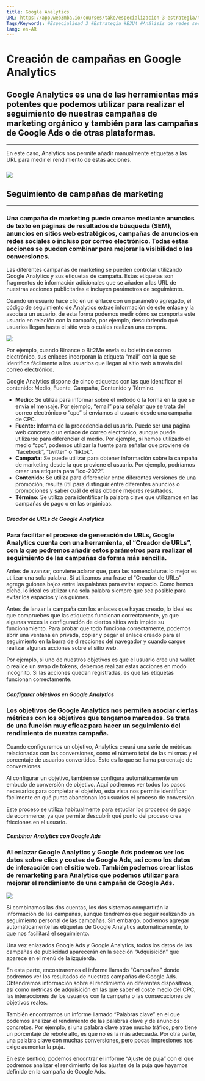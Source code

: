 ```yaml
---
title: Google Analytics
URL: https://app.web3mba.io/courses/take/especializacion-3-estrategia/texts/37534064-u4-06-google-analytics
Tags/Keywords: #Especialidad 3 #Estrategia #E3U4 #Análisis de redes sociales #redes sociales #
lang: es-AR
---
```

# Creación de campañas en Google Analytics

## Google Analytics es una de las herramientas más potentes que podemos utilizar para realizar el seguimiento de nuestras campañas de marketing orgánico y también para las campañas de Google Ads o de otras plataformas.

---

En este caso, Analytics nos permite añadir manualmente etiquetas a las URL para medir el rendimiento de estas acciones.

###   

![](https://files.cdn.thinkific.com/file_uploads/636320/images/0c7/1d3/13a/E3-U4-07-google_analytics_Mesa_de_trabajo_1.png)

  

## Seguimiento de campañas de marketing

---

### Una campaña de marketing puede crearse mediante anuncios de texto en páginas de resultados de búsqueda (SEM), anuncios en sitios web estratégicos, campañas de anuncios en redes sociales o incluso por correo electrónico. Todas estas acciones se pueden combinar para mejorar la visibilidad o las conversiones.

Las diferentes campañas de marketing se pueden controlar utilizando Google Analytics y sus etiquetas de campaña. Estas etiquetas son fragmentos de información adicionales que se añaden a las URL de nuestras acciones publicitarias e incluyen parámetros de seguimiento.

Cuando un usuario hace clic en un enlace con un parámetro agregado, el código de seguimiento de Analytics extrae información de este enlace y la asocia a un usuario, de esta forma podemos medir cómo se comporta este usuario en relación con la campaña, por ejemplo, descubriendo qué usuarios llegan hasta el sitio web o cuáles realizan una compra.

  

  

![](https://files.cdn.thinkific.com/file_uploads/636320/images/2af/bfc/f17/E3-U4-o7-Google_analytics_Mesa_de_trabajo_1.png)

  

Por ejemplo, cuando Binance o Bit2Me envía su boletín de correo electrónico, sus enlaces incorporan la etiqueta “mail” con la que se identifica fácilmente a los usuarios que llegan al sitio web a través del correo electrónico. 

Google Analytics dispone de cinco etiquetas con las que identificar el contenido: Medio, Fuente, Campaña, Contenido y Término.

- **Medio:** Se utiliza para informar sobre el método o la forma en la que se envía el mensaje. Por ejemplo, “email” para señalar que se trata del correo electrónico o “cpc” si enviamos al usuario desde una campaña de CPC.
- **Fuente:** Informa de la procedencia del usuario. Puede ser una página web concreta o un enlace de correo electrónico, aunque puede utilizarse para diferenciar el medio. Por ejemplo, si hemos utilizado el medio “cpc”, podemos utilizar la fuente para señalar que proviene de “facebook”, “twitter” o “tiktok”.
- **Campaña:** Se puede utilizar para obtener información sobre la campaña de marketing desde la que proviene el usuario. Por ejemplo, podríamos crear una etiqueta para “ico-2022”.
- **Contenido:** Se utiliza para diferenciar entre diferentes versiones de una promoción, resulta útil para distinguir entre diferentes anuncios o promociones y saber cuál de ellas obtiene mejores resultados. 
- **Término:** Se utiliza para identificar la palabra clave que utilizamos en las campañas de pago o en las orgánicas.

###   

##### Creador de URLs de Google Analytics

### Para facilitar el proceso de generación de URLs, Google Analytics cuenta con una herramienta, el “Creador de URLs”, con la que podremos añadir estos parámetros para realizar el seguimiento de las campañas de forma más sencilla.

Antes de avanzar, conviene aclarar que, para las nomenclaturas lo mejor es utilizar una sola palabra. Si utilizamos una frase el “Creador de URLs” agrega guiones bajos entre las palabras para evitar espacio. Como hemos dicho, lo ideal es utilizar una sola palabra siempre que sea posible para evitar los espacios y los guiones.

Antes de lanzar la campaña con los enlaces que hayas creado, lo ideal es que compruebes que las etiquetas funcionan correctamente, ya que algunas veces la configuración de ciertos sitios web impide su funcionamiento. Para probar que todo funciona correctamente, podemos abrir una ventana en privada, copiar y pegar el enlace creado para el seguimiento en la barra de direcciones del navegador y cuando cargue realizar algunas acciones sobre el sitio web.

Por ejemplo, si uno de nuestros objetivos es que el usuario cree una wallet o realice un swap de tokens, debemos realizar estas acciones en modo incógnito. Si las acciones quedan registradas, es que las etiquetas funcionan correctamente.

###   

##### Configurar objetivos en Google Analytics

### Los objetivos de Google Analytics nos permiten asociar ciertas métricas con los objetivos que tengamos marcados. Se trata de una función muy eficaz para hacer un seguimiento del rendimiento de nuestra campaña.

Cuando configuremos un objetivo, Analytics creará una serie de métricas relacionadas con las conversiones, como el número total de las mismas y el porcentaje de usuarios convertidos. Esto es lo que se llama porcentaje de conversiones.

Al configurar un objetivo, también se configura automáticamente un embudo de conversión de objetivo. Aquí podremos ver todos los pasos necesarios para completar el objetivo, esta vista nos permite identificar fácilmente en qué punto abandonan los usuarios el proceso de conversión. 

Este proceso se utiliza habitualmente para estudiar los procesos de pago de ecommerce, ya que permite descubrir qué punto del proceso crea fricciones en el usuario.

  

##### Combinar Analytics con Google Ads

### Al enlazar Google Analytics y Google Ads podemos ver los datos sobre clics y costes de Google Ads, así como los datos de interacción con el sitio web. También podemos crear listas de remarketing para Analytics que podemos utilizar para mejorar el rendimiento de una campaña de Google Ads.

  

![](https://files.cdn.thinkific.com/file_uploads/636320/images/323/3fb/c40/E3-U4-07-google_analytics_Mesa_de_trabajo_1_copia.png)

  

Si combinamos las dos cuentas, los dos sistemas compartirán la información de las campañas, aunque tendremos que seguir realizando un seguimiento personal de las campañas. Sin embargo, podremos agregar automáticamente las etiquetas de Google Analytics automáticamente, lo que nos facilitará el seguimiento.

Una vez enlazados Google Ads y Google Analytics, todos los datos de las campañas de publicidad aparecerán en la sección “Adquisición” que aparece en el menú de la izquierda.

En esta parte, encontraremos el informe llamado “Campañas” donde podremos ver los resultados de nuestras campañas de Google Ads. Obtendremos información sobre el rendimiento en diferentes dispositivos, así como métricas de adquisición en las que saber el coste medio del CPC, las interacciones de los usuarios con la campaña o las consecuciones de objetivos reales.

También encontramos un informe llamado “Palabras clave” en el que podemos analizar el rendimiento de las palabras clave y de anuncios concretos. Por ejemplo, si una palabra clave atrae mucho tráfico, pero tiene un porcentaje de rebote alto, es que no es la más adecuada. Por otra parte, una palabra clave con muchas conversiones, pero pocas impresiones nos exige aumentar la puja.

En este sentido, podemos encontrar el informe “Ajuste de puja” con el que podremos analizar el rendimiento de los ajustes de la puja que hayamos definido en la campaña de Google Ads.